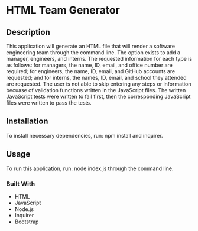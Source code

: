 # HTML Team Generator

## Description 
This application will generate an HTML file that will render a software engineering team through the command line. The option exists to add a manager, engineers, and interns. The requested information for each type is as follows: for managers, the name, ID, email, and office number are required; for engineers, the name, ID, email, and GitHub accounts are requested; and for interns, the names, ID, email, and school they attended are requested. The user is not able to skip entering any steps or information becuase of validation functions written in the JavaScript files. The written JavaScript tests were written to fail first, then the corresponding JavaScript files were written to pass the tests. 

## Installation
To install necessary dependencies, run: npm install and inquirer. 

## Usage
To run this application, run: node index.js through the command line. 

### Built With 

 * HTML
 * JavaScript
 * Node.js
 * Inquirer
 * Bootstrap